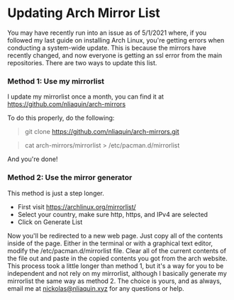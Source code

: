 # Updating Arch Mirror List
You may have recently run into an issue as of 5/1/2021 where, if you followed my last guide on installing Arch Linux, you're getting errors when conducting a system-wide update. This is because the mirrors have recently changed, and now everyone is getting an ssl error from the main repositories. There are two ways to update this list.

### Method 1: Use my mirrorlist
I update my mirrorlist once a month, you can find it at https://github.com/nliaquin/arch-mirrors

To do this properly, do the following:
> git clone https://github.com/nliaquin/arch-mirrors.git

> cat arch-mirrors/mirrorlist > /etc/pacman.d/mirrorlist

And you're done!

### Method 2: Use the mirror generator
This method is just a step longer.
- First visit https://archlinux.org/mirrorlist/
- Select your country, make sure http, https, and IPv4 are selected
- Click on Generate List

Now you'll be redirected to a new web page. Just copy all of the contents inside of the page. Either in the terminal or with a graphical text editor, modify the /etc/pacman.d/mirrorlist file. Clear all of the current contents of the file out and paste in the copied contents you got from the arch website. This process took a little longer than method 1, but it's a way for you to be independent and not rely on my mirrorlist, although I basically generate my mirrorlist the same way as method 2. The choice is yours, and as always, email me at nickolas@nliaquin.xyz for any questions or help.
